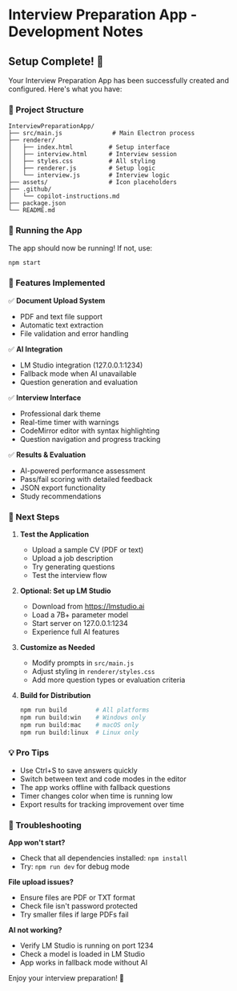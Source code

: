 # Interview Preparation App - Development Notes

## Setup Complete! 🎉

Your Interview Preparation App has been successfully created and configured. Here's what you have:

### 📁 Project Structure
```
InterviewPreparationApp/
├── src/main.js              # Main Electron process
├── renderer/
│   ├── index.html          # Setup interface
│   ├── interview.html      # Interview session
│   ├── styles.css          # All styling
│   ├── renderer.js         # Setup logic
│   └── interview.js        # Interview logic
├── assets/                 # Icon placeholders
├── .github/               
│   └── copilot-instructions.md
├── package.json
└── README.md
```

### 🚀 Running the App

The app should now be running! If not, use:
```bash
npm start
```

### 🎯 Features Implemented

✅ **Document Upload System**
- PDF and text file support
- Automatic text extraction
- File validation and error handling

✅ **AI Integration** 
- LM Studio integration (127.0.0.1:1234)
- Fallback mode when AI unavailable
- Question generation and evaluation

✅ **Interview Interface**
- Professional dark theme
- Real-time timer with warnings
- CodeMirror editor with syntax highlighting
- Question navigation and progress tracking

✅ **Results & Evaluation**
- AI-powered performance assessment
- Pass/fail scoring with detailed feedback
- JSON export functionality
- Study recommendations

### 🔧 Next Steps

1. **Test the Application**
   - Upload a sample CV (PDF or text)
   - Upload a job description
   - Try generating questions
   - Test the interview flow

2. **Optional: Set up LM Studio**
   - Download from https://lmstudio.ai
   - Load a 7B+ parameter model
   - Start server on 127.0.0.1:1234
   - Experience full AI features

3. **Customize as Needed**
   - Modify prompts in `src/main.js`
   - Adjust styling in `renderer/styles.css`
   - Add more question types or evaluation criteria

4. **Build for Distribution**
   ```bash
   npm run build        # All platforms
   npm run build:win    # Windows only
   npm run build:mac    # macOS only
   npm run build:linux  # Linux only
   ```

### 💡 Pro Tips

- Use Ctrl+S to save answers quickly
- Switch between text and code modes in the editor
- The app works offline with fallback questions
- Timer changes color when time is running low
- Export results for tracking improvement over time

### 🐛 Troubleshooting

**App won't start?**
- Check that all dependencies installed: `npm install`
- Try: `npm run dev` for debug mode

**File upload issues?**
- Ensure files are PDF or TXT format
- Check file isn't password protected
- Try smaller files if large PDFs fail

**AI not working?**
- Verify LM Studio is running on port 1234
- Check a model is loaded in LM Studio
- App works in fallback mode without AI

Enjoy your interview preparation! 🎯
